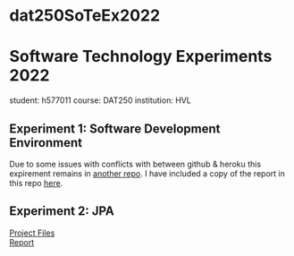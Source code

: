 # dat250SoTeEx2022

# Software Technology Experiments 2022

student: h577011 course: DAT250 institution: HVL

## Experiment 1: Software Development Environment

Due to some issues with conflicts with between github & heroku this expirement remains in [another repo](https://github.com/h578011/SoTeExOne). I have included a copy of the report in this repo [here](./One/dat250-expass1.md).

## Experiment 2: JPA

[Project Files](./Two/) \
[Report](./Two/dat250-expass2.md)
